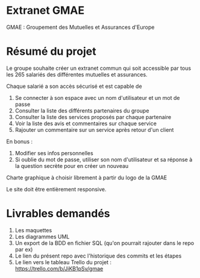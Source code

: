 Extranet GMAE
=======

GMAE : Groupement des Mutuelles et Assurances d'Europe


# Résumé du projet

Le groupe souhaite créer un extranet commun qui soit accessible par tous les 265 salariés des différentes mutuelles et assurances.

Chaque salarié a son accès sécurisé et est capable de 

1. Se connecter à son espace avec un nom d'utilisateur et un mot de passe
2. Consulter la liste des différents partenaires du groupe
3. Consulter la liste des services proposés par chaque partenaire
4. Voir la liste des avis et commentaires sur chaque service
5. Rajouter un commentaire sur un service après retour d'un client

En bonus : 
1. Modifier ses infos personnelles
2. Si oublie du mot de passe, utiliser son nom d'utilisateur et sa réponse à la question secrète pour en créer un nouveau


Charte graphique à choisir librement à partir du logo de la GMAE

Le site doit être entièrement responsive.





# Livrables demandés 

1. Les maquettes
2. Les diagrammes UML
3. Un export de la BDD en fichier SQL (qu'on pourrait rajouter dans le repo par ex)
4. Le lien du présent repo avec l'historique des commits et les étapes
5. Le lien vers le tableau Trello du projet : https://trello.com/b/JiKB1pSv/gmae  